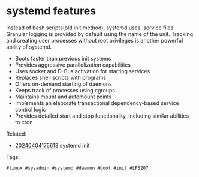 # systemd features

Instead of bash scripts(old init method), systemd uses .service files. Granular
logging is provided by default using the name of the unit. Tracking and
creating user processes without root privileges is another powerful ability of
systemd.

* Boots faster than previous init systems
* Provides aggressive parallelization capabilities
* Uses socket and D-Bus activation for starting services
* Replaces shell scripts with programs
* Offers on-demand starting of daemons
* Keeps track of processes using cgroups
* Maintains mount and automount points
* Implements an elaborate transactional dependency-based service control logic
* Provides detailed start and stop functionality, including similar abilities to cron

Related:

* [20240404175613](/20240404175613/) systemd init

Tags:

    #linux #sysadmin #systemd #daemon #boot #init #LFS207
